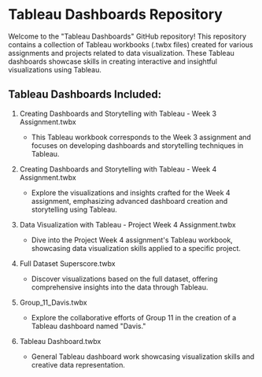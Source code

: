 Tableau Dashboards Repository
=============================

Welcome to the "Tableau Dashboards" GitHub repository! This repository contains a collection of Tableau workbooks (.twbx files) created for various assignments and projects related to data visualization. These Tableau dashboards showcase skills in creating interactive and insightful visualizations using Tableau.

Tableau Dashboards Included:
----------------------------

1.  Creating Dashboards and Storytelling with Tableau - Week 3 Assignment.twbx

    -   This Tableau workbook corresponds to the Week 3 assignment and focuses on developing dashboards and storytelling techniques in Tableau.
2.  Creating Dashboards and Storytelling with Tableau - Week 4 Assignment.twbx

    -   Explore the visualizations and insights crafted for the Week 4 assignment, emphasizing advanced dashboard creation and storytelling using Tableau.
3.  Data Visualization with Tableau - Project Week 4 Assignment.twbx

    -   Dive into the Project Week 4 assignment's Tableau workbook, showcasing data visualization skills applied to a specific project.
4.  Full Dataset Superscore.twbx

    -   Discover visualizations based on the full dataset, offering comprehensive insights into the data through Tableau.
5.  Group_11_Davis.twbx

    -   Explore the collaborative efforts of Group 11 in the creation of a Tableau dashboard named "Davis."
6.  Tableau Dashboard.twbx

    -   General Tableau dashboard work showcasing visualization skills and creative data representation.
